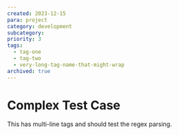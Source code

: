 ```yaml
---
created: 2023-12-15
para: project
category: development
subcategory: 
priority: 3
tags:
  - tag-one
  - tag-two
  - very-long-tag-name-that-might-wrap
archived: true
---
```


# Complex Test Case

This has multi-line tags and should test the regex parsing.
